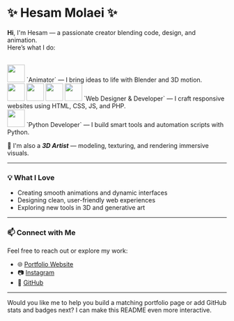 # ✨ Hesam Molaei ✨

**Hi**, I'm Hesam — a passionate creator blending code, design, and animation.  
Here’s what I do:

<br>

<img src="https://cdn.jsdelivr.net/gh/devicons/devicon/icons/blender/blender-original.svg" width="40" height="40"/>  
`Animator` — I bring ideas to life with Blender and 3D motion.

<br>

<img src="https://cdn.jsdelivr.net/gh/devicons/devicon/icons/html5/html5-original.svg" width="40" height="40"/>
<img src="https://cdn.jsdelivr.net/gh/devicons/devicon/icons/css3/css3-original.svg" width="40" height="40"/>
<img src="https://cdn.jsdelivr.net/gh/devicons/devicon/icons/javascript/javascript-original.svg" width="40" height="40"/>
<img src="https://cdn.jsdelivr.net/gh/devicons/devicon/icons/php/php-original.svg" width="40" height="40"/>  
`Web Designer & Developer` — I craft responsive websites using HTML, CSS, JS, and PHP.

<br>

<img src="https://cdn.jsdelivr.net/gh/devicons/devicon/icons/python/python-original.svg" width="40" height="40"/>  
`Python Developer` — I build smart tools and automation scripts with Python.

<br>

🎨 I'm also a ***3D Artist*** — modeling, texturing, and rendering immersive visuals.

---

### 💡 What I Love
- Creating smooth animations and dynamic interfaces
- Designing clean, user-friendly web experiences
- Exploring new tools in 3D and generative art

---

### 📫 Connect with Me
Feel free to reach out or explore my work:
- 🌐 [Portfolio Website](#)
- 📷 [Instagram](#)
- 🐙 [GitHub](https://github.com/hesam-motion)

---

Would you like me to help you build a matching portfolio page or add GitHub stats and badges next? I can make this README even more interactive.
